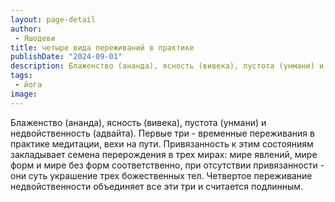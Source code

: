 ```yaml
---
layout: page-detail
author:
 - Яшодеви
title: четыре вида переживаний в практике
publishDate: "2024-09-01"
description: Блаженство (ананда), ясность (вивека), пустота (унмани) и недвойственность (адвайта). Первые три - временные переживания в практике медитации, вехи на пути. Привязанность к этим состояниям закладывает семена перерождения в трех мирах мире явлений, мире форм и мире без форм соответственно, при отсутствии привязанности - они суть украшение трех божественных тел. Четвертое переживание недвойственности объединяет все эти три и считается подлинным.
tags:
 - йога
image: 
---
```


Блаженство (ананда), ясность (вивека), пустота (унмани) и недвойственность (адвайта). Первые три - временные переживания в практике медитации, вехи на пути. Привязанность к этим состояниям закладывает семена перерождения в трех мирах: мире явлений, мире форм и мире без форм соответственно, при отсутствии привязанности - они суть украшение трех божественных тел. Четвертое переживание недвойственности объединяет все эти три и считается подлинным.

